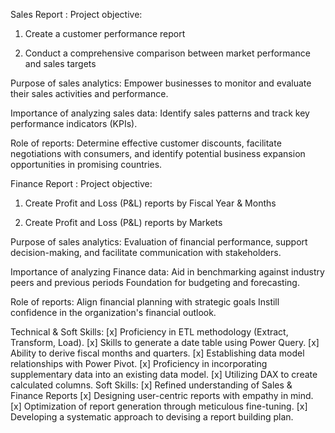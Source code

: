 Sales Report :
Project objective:

1. Create a customer performance report

2. Conduct a comprehensive comparison between market performance and sales targets

Purpose of sales analytics: Empower businesses to monitor and evaluate their sales activities and performance.

Importance of analyzing sales data: Identify sales patterns and track key performance indicators (KPIs).

Role of reports: Determine effective customer discounts, facilitate negotiations with consumers, and identify potential business expansion opportunities in promising countries.

Finance Report :
Project objective:

1. Create Profit and Loss (P&L) reports by Fiscal Year & Months

2. Create Profit and Loss (P&L) reports by Markets

Purpose of sales analytics: Evaluation of financial performance, support decision-making, and facilitate communication with stakeholders.

Importance of analyzing Finance data: Aid in benchmarking against industry peers and previous periods Foundation for budgeting and forecasting.

Role of reports: Align financial planning with strategic goals Instill confidence in the organization's financial outlook.

Technical & Soft Skills:
[x] Proficiency in ETL methodology (Extract, Transform, Load).
[x] Skills to generate a date table using Power Query.
[x] Ability to derive fiscal months and quarters.
[x] Establishing data model relationships with Power Pivot.
[x] Proficiency in incorporating supplementary data into an existing data model.
[x] Utilizing DAX to create calculated columns.
Soft Skills:
[x] Refined understanding of Sales & Finance Reports
[x] Designing user-centric reports with empathy in mind.
[x] Optimization of report generation through meticulous fine-tuning.
[x] Developing a systematic approach to devising a report building plan.
